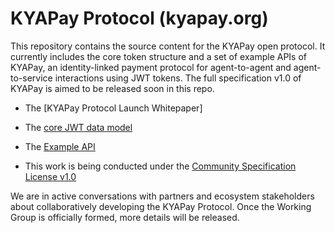 # KYAPay Protocol (kyapay.org)

This repository contains the source content for the KYAPay open protocol. 
It currently includes the core token structure and a set of example APIs of 
KYAPay, an identity-linked payment protocol for agent-to-agent and 
agent-to-service interactions using JWT tokens. The full specification v1.0 of 
KYAPay is aimed to be released soon in this repo.

* The [KYAPay Protocol Launch Whitepaper]
* The [core JWT data model](https://github.com/skyfire-xyz/kyapay/blob/main/docs/data-model.md)
* The [Example API](https://github.com/skyfire-xyz/kyapay/blob/main/docs/example-api.md)

* This work is being conducted under the 
  [Community Specification License v1.0](https://github.com/hyperledger/anoncreds-spec/blob/main/1._Community_Specification_License-v1.md)

We are in active conversations with partners and ecosystem stakeholders about 
collaboratively developing the KYAPay Protocol. Once the Working Group is 
officially formed, more details will be released.
